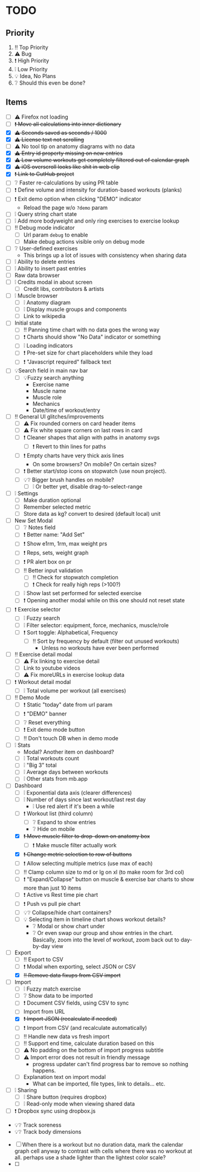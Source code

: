 # TODO

## Priority

1. ‼️ Top Priority
2. ⚠️ Bug
3. ❗️ High Priority
4. ❕ Low Priority
5. 💡 Idea, No Plans
6. ❔ Should this even be done?

## Items

* [ ] ⚠️ Firefox not loading
* [ ] ~~❗️ Move all calculations into inner dictionary~~
* [x] ~~⚠️ Seconds saved as seconds / 1000~~
* [x] ~~⚠️ License text not scrolling~~
* [ ] ⚠️ No tool tip on anatomy diagrams with no data
* [x] ~~⚠️ Entry id property missing on new entries~~
* [x] ~~⚠️ Low volume workouts get completely filtered out of calendar graph~~
* [x] ~~⚠️ iOS overscroll looks like shit in web clip~~
* [x] ~~❗️ Link to GutHub project~~
* [ ] ❔ Faster re-calculations by using PR table
* [ ] ❗️ Define volume and intensity for duration-based workouts (planks)
* [ ] ❗️ Exit demo option when clicking "DEMO" indicator
	* Reload the page w/o `?demo` param
* [ ] ❕ Query string chart state
* [ ] ❕ Add more bodyweight and only ring exercises to exercise lookup
* [ ] ‼️ Debug mode indicator
	* [ ] Url param `debug` to enable
	* [ ] Make debug actions visible only on debug mode
* [ ] ❔ User-defined exercises
	* This brings up a lot of issues with consistency when sharing data
* [ ] ❕ Ability to delete entries
* [ ] ❕ Ability to insert past entries
* [ ] Raw data browser
* [ ] ❕ Credits modal in about screen
    * [ ] Credit libs, contributors & artists
* [ ] ❕ Muscle browser
	* [ ] ❕ Anatomy diagram
	* [ ] ❕ Display muscle groups and components
	* [ ] Link to wikipedia
* [ ] Initial state
    * [ ] ‼️ Panning time chart with no data goes the wrong way
    * [ ] ❗️ Charts should show "No Data" indicator or something
    * [ ] ❕ Loading indicators
    * [ ] ❗️ Pre-set size for chart placeholders while they load
    * [ ] ❗️ "Javascript required" fallback text
* [ ] 💡Search field in main nav bar
	* [ ] 💡Fuzzy search anything
		* Exercise name
		* Muscle name
		* Muscle role
		* Mechanics
		* Date/time of workout/entry
* [ ] ‼️ General UI glitches/improvements
	* [ ] ⚠️ Fix rounded corners on card header items
	* [ ] ⚠️ Fix white square corners on last rows in card
    * [ ] ❗️ Cleaner shapes that align with paths in anatomy svgs
        * [ ] ❗️ Revert to thin lines for paths
    * [ ] ❗️ Empty charts have very thick axis lines
        * On some browsers? On mobile? On certain sizes?
    * [ ] ❗️ Better start/stop icons on stopwatch (use noun project).
    * [ ] 💡❔ Bigger brush handles on mobile?
        * [ ] ❕ Or better yet, disable drag-to-select-range
* [ ] ❕ Settings
	* [ ] Make duration optional
	* [ ] Remember selected metric
	* [ ] Store data as kg? convert to desired (default local) unit
* [ ] New Set Modal
	* [ ] ❔ Notes field
	* [ ] ❗️ Better name: "Add Set"
	* [ ] ❗️ Show e1rm, 1rm, max weight prs
	* [ ] ❗️ Reps, sets, weight graph
	* [ ] ❗️ PR alert box on pr
	* [ ] ‼️ Better input validation
		* [ ] ‼️ Check for stopwatch completion
		* [ ] ❗️ Check for really high reps (>100?)
	* [ ] ❕ Show last set performed for selected exercise
	* [ ] ❗️ Opening another modal while on this one should not reset state
* [ ] ❗️ Exercise selector
	* [ ] ❕ Fuzzy search
	* [ ] ❕ Filter selector: equipment, force, mechanics, muscle/role
	* [ ] ❗️ Sort toggle: Alphabetical, Frequency
		* [ ] ‼️ Sort by frequency by default (filter out unused workouts)
			* Unless no workouts have ever been performed
* [ ] ‼️ Exercise detail modal
	* [ ] ⚠️ Fix linking to exercise detail
	* [ ] Link to youtube videos
	* [ ] ⚠️ Fix moreURLs in exercise lookup data
* [ ] ❗️ Workout detail modal
	* [ ] ❕ Total volume per workout (all exercises)
* [ ] ‼️ Demo Mode
	* [ ] ❗️ Static "today" date from url param
	* [ ] ❗️ "DEMO" banner
    * [ ] ❔ Reset everything
    * [ ] ❗️ Exit demo mode button
    * [ ] ‼️ Don't touch DB when in demo mode
* [ ] ❕ Stats
	* Modal? Another item on dashboard?
	* [ ] ❕ Total workouts count
	* [ ] ❕ "Big 3" total
	* [ ] ❕ Average days between workouts
	* [ ] ❕ Other stats from mb.app
* [ ] Dashboard
    * [ ] ❕ Exponential data axis (clearer differences)
    * [ ] ❕ Number of days since last workout/last rest day
        * ❕ Use red alert if it's been a while
	* [ ] ❗️ Workout list (third column)
        * [ ] ❔ Expand to show entries
        * ❔ Hide on mobile
	* [x] ~~❗️ Move muscle filter to drop-down on anatomy box~~
		* [ ] ❗️ Make muscle filter actually work
	* [x] ~~❗️ Change metric selection to row of buttons~~
	* [ ] ❗️ Allow selecting multiple metrics (use max of each)
    * [ ] ‼️ Clamp column size to md or lg on xl (to make room for 3rd col)
    * [ ] ❗️ "Expand/Collapse" button on muscle & exercise bar charts to show more than just 10 items
    * [ ] ❗️ Active vs Rest time pie chart
    * [ ] ❗️ Push vs pull pie chart
    * [ ] 💡❔ Collapse/hide chart containers?
    * [ ] 💡 Selecting item in timeline chart shows workout details?
        * ❔ Modal or show chart under
        * ❔ Or even swap our group and show entries in the chart. Basically, zoom into the level of workout, zoom back out to day-by-day view
* [ ] Export
	* [ ] ‼️ Export to CSV
	* [ ] ❗️ Modal when exporting, select JSON or CSV
	* [x] ~~‼️ Remove data fixups from CSV import~~
* [ ] Import
    * [ ] ❕ Fuzzy match exercise
    * [ ] ❔ Show data to be imported
    * [ ] ❗️ Document CSV fields, using CSV to sync
    * [ ] Import from URL
	* [x] ~~❗️ Import JSON (recalculate if needed)~~
	* [ ] ❗️ Import from CSV (and recalculate automatically)
	* [ ] ‼️ Handle new data vs fresh import
	* [ ] ‼️ Support end time, calculate duration based on this
	* [ ] ⚠️ No padding on the bottom of import progress subtitle
	* [ ] ⚠️ Import error does not result in friendly message
		* progress updater can't find progress bar to remove so nothing happens.
	* [ ] Explanation text on import modal
		* What can be imported, file types, link to details... etc.
* [ ] ❕ Sharing
    * [ ] ❕ Share button (requires dropbox)
    * [ ] ❕ Read-only mode when viewing shared data
* [ ] ❗️ Dropbox sync using dropbox.js
* 💡❔ Track soreness
* 💡❔ Track body dimensions
* [ ] When there is a workout but no duration data, mark the calendar graph cell anyway to contrast with cells where there was no workout at all. perhaps use a shade lighter than the lightest color scale?
* [ ] 
